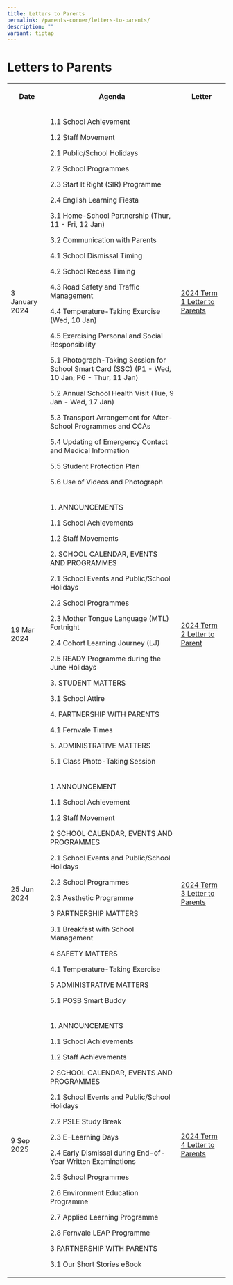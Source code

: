 ```yaml
---
title: Letters to Parents
permalink: /parents-corner/letters-to-parents/
description: ""
variant: tiptap
---
```

<h1>Letters to Parents</h1>
<table style="minWidth: 75px">
<colgroup>
<col>
<col>
<col>
</colgroup>
<tbody>
<tr>
<th rowspan="1" colspan="1">
<p>Date</p>
</th>
<th rowspan="1" colspan="1">
<p>Agenda</p>
</th>
<th rowspan="1" colspan="1">
<p>Letter</p>
</th>
</tr>
<tr>
<td rowspan="1" colspan="1">
<p>3 January 2024</p>
</td>
<td rowspan="1" colspan="1">
<p>1.1 School Achievement</p>
<p>1.2 Staff Movement</p>
<p>2.1 Public/School Holidays</p>
<p>2.2 School Programmes</p>
<p>2.3 Start It Right (SIR) Programme</p>
<p>2.4 English Learning Fiesta</p>
<p>3.1 Home-School Partnership (Thur, 11 - Fri, 12 Jan)</p>
<p>3.2 Communication with Parents</p>
<p>4.1 School Dismissal Timing</p>
<p>4.2 School Recess Timing</p>
<p>4.3 Road Safety and Traffic Management</p>
<p>4.4 Temperature-Taking Exercise (Wed, 10 Jan)</p>
<p>4.5 Exercising Personal and Social Responsibility</p>
<p>5.1 Photograph-Taking Session for School Smart Card (SSC) (P1 - Wed, 10
Jan; P6 - Thur, 11 Jan)</p>
<p>5.2 Annual School Health Visit (Tue, 9 Jan - Wed, 17 Jan)</p>
<p>5.3 Transport Arrangement for After-School Programmes and CCAs</p>
<p>5.4 Updating of Emergency Contact and Medical Information</p>
<p>5.5 Student Protection Plan</p>
<p>5.6 Use of Videos and Photograph</p>
</td>
<td rowspan="1" colspan="1">
<p><a href="/files/Parents Corner/Letters to Parents/2024_Term_1_Letter_to_Parents.pdf" rel="noopener noreferrer nofollow" target="_blank">2024 Term 1 Letter to Parents</a>
</p>
</td>
</tr>
<tr>
<td rowspan="1" colspan="1">
<p>19 Mar 2024</p>
</td>
<td rowspan="1" colspan="1">
<p>1. ANNOUNCEMENTS</p>
<p>1.1 School Achievements</p>
<p>1.2 Staff Movements</p>
<p>2. SCHOOL CALENDAR, EVENTS AND PROGRAMMES</p>
<p>2.1 School Events and Public/School Holidays</p>
<p>2.2 School Programmes</p>
<p>2.3 Mother Tongue Language (MTL) Fortnight</p>
<p>2.4 Cohort Learning Journey (LJ)</p>
<p>2.5 READY Programme during the June Holidays</p>
<p>3. STUDENT MATTERS</p>
<p>3.1 School Attire</p>
<p>4. PARTNERSHIP WITH PARENTS</p>
<p>4.1 Fernvale Times</p>
<p>5. ADMINISTRATIVE MATTERS</p>
<p>5.1 Class Photo-Taking Session</p>
</td>
<td rowspan="1" colspan="1">
<p><a href="/files/Parents Corner/Letters to Parents/2024_040_Letter_to_Parents___Term_2_Final.pdf" rel="noopener noreferrer nofollow" target="_blank">2024 Term 2 Letter to Parent</a>
</p>
</td>
</tr>
<tr>
<td rowspan="1" colspan="1">
<p>25 Jun 2024</p>
</td>
<td rowspan="1" colspan="1">
<p>1 ANNOUNCEMENT</p>
<p>1.1 School Achievement</p>
<p>1.2 Staff Movement</p>
<p>2 SCHOOL CALENDAR, EVENTS AND PROGRAMMES</p>
<p>2.1 School Events and Public/School Holidays</p>
<p>2.2 School Programmes</p>
<p>2.3 Aesthetic Programme</p>
<p>3 PARTNERSHIP MATTERS</p>
<p>3.1 Breakfast with School Management</p>
<p>4 SAFETY MATTERS</p>
<p>4.1 Temperature-Taking Exercise</p>
<p>5 ADMINISTRATIVE MATTERS</p>
<p>5.1 POSB Smart Buddy</p>
</td>
<td rowspan="1" colspan="1">
<p><a href="/files/Parents Corner/Letters to Parents/2024_062_Letter_to_Parents___Term_3_Final.pdf" rel="noopener noreferrer nofollow" target="_blank">2024 Term 3 Letter to Parents</a>
</p>
</td>
</tr>
<tr>
<td rowspan="1" colspan="1">
<p>9 Sep 2025</p>
</td>
<td rowspan="1" colspan="1">
<p>1. ANNOUNCEMENTS</p>
<p>1.1 School Achievements</p>
<p>1.2 Staff Achievements</p>
<p>2 SCHOOL CALENDAR, EVENTS AND PROGRAMMES</p>
<p>2.1 School Events and Public/School Holidays</p>
<p>2.2 PSLE Study Break</p>
<p>2.3 E-Learning Days</p>
<p>2.4 Early Dismissal during End-of-Year Written Examinations</p>
<p>2.5 School Programmes</p>
<p>2.6 Environment Education Programme</p>
<p>2.7 Applied Learning Programme</p>
<p>2.8 Fernvale LEAP Programme</p>
<p>3 PARTNERSHIP WITH PARENTS</p>
<p>3.1 Our Short Stories eBook</p>
</td>
<td rowspan="1" colspan="1">
<p><a href="/files/Parents Corner/Letters to Parents/2024_095_Letter_to_Parents___Term_4_final.pdf" rel="noopener nofollow" target="_blank">2024 Term 4 Letter to Parents</a>
</p>
</td>
</tr>
</tbody>
</table>
<p></p>